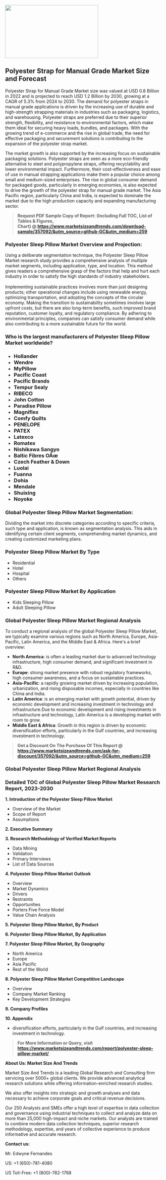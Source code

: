 <p><img class="alignnone size-medium wp-image-20088" src="https://ffe5etoiles.com/wp-content/uploads/2024/12/MST1-300x171.png" alt="" width="300" height="171" /></p><h2>Polyester Strap for Manual Grade Market Size and Forecast</h2><p>Polyester Strap for Manual Grade Market size was valued at USD 0.8 Billion in 2022 and is projected to reach USD 1.2 Billion by 2030, growing at a CAGR of 5.3% from 2024 to 2030. The demand for polyester straps in manual grade applications is driven by the increasing use of durable and high-strength strapping materials in industries such as packaging, logistics, and warehousing. Polyester straps are preferred due to their superior strength, flexibility, and resistance to environmental factors, which make them ideal for securing heavy loads, bundles, and packages. With the growing trend of e-commerce and the rise in global trade, the need for effective packaging and securement solutions is contributing to the expansion of the polyester strap market.</p><p>The market growth is also supported by the increasing focus on sustainable packaging solutions. Polyester straps are seen as a more eco-friendly alternative to steel and polypropylene straps, offering recyclability and lower environmental impact. Furthermore, their cost-effectiveness and ease of use in manual strapping applications make them a popular choice among small and medium-sized enterprises. The rise in global consumer demand for packaged goods, particularly in emerging economies, is also expected to drive the growth of the polyester strap for manual grade market. The Asia Pacific region, particularly China and India, is expected to dominate the market due to the high production capacity and expanding manufacturing sector.</p></p><blockquote id="" class=""><strong>Request PDF Sample Copy of Report: (Including Full TOC, List of Tables &amp; Figures, Chart)&nbsp;@&nbsp;<strong><a href="https://www.marketsizeandtrends.com/download-sample/357092/&utm_source=github-GC&utm_medium=259" target="_blank">https://www.marketsizeandtrends.com/download-sample/357092/&utm_source=github-GC&utm_medium=259</a></strong></strong></blockquote><h3 id="" class="">Polyester Sleep Pillow Market&nbsp;Overview and Projection:</h3><p id="" class="">Using a deliberate segmentation technique, the Polyester Sleep Pillow Market research study provides a comprehensive analysis of multiple market segments, including application, type, and location. This method gives readers a comprehensive grasp of the factors that help and hurt each industry in order to satisfy the high standards of industry stakeholders. <br /> <br />Implementing sustainable practices involves more than just designing products; other operational changes include using renewable energy, optimizing transportation, and adopting the concepts of the circular economy. Making the transition to sustainability sometimes involves large upfront costs, but there are also long-term benefits, such improved brand reputation, customer loyalty, and regulatory compliance. By adhering to environmental principles, companies can satisfy consumer demand while also contributing to a more sustainable future for the world.</p><h3 id="" class="">Who is the largest manufacturers of&nbsp;Polyester Sleep Pillow Market worldwide?</h3><h3 class=""><p><ul><li>Hollander </li><li> Wendre </li><li> MyPillow </li><li> Pacific Coast </li><li> Pacific Brands </li><li> Tempur Sealy </li><li> RIBECO </li><li> John Cotton </li><li> Paradise Pillow </li><li> Magniflex </li><li> Comfy Quilts </li><li> PENELOPE </li><li> PATEX </li><li> Latexco </li><li> Romatex </li><li> Nishikawa Sangyo </li><li> Baltic Fibres OÃœ </li><li> Czech Feather & Down </li><li> Luolai </li><li> Fuanna </li><li> Dohia </li><li> Mendale </li><li> Shuixing </li><li> Noyoke</li></ul></p></h3><h3 id="" class="">Global&nbsp;Polyester Sleep Pillow Market Segmentation:</h3><p id="" class="">Dividing the market into discrete categories according to specific criteria, such type and application, is known as segmentation analysis. This aids in identifying certain client segments, comprehending market dynamics, and creating customized marketing plans.</p><h3 id="" class="">Polyester Sleep Pillow Market&nbsp;By Type</h3><p><p><ul><li>Residential</li><li> Hotel</li><li> Hospital</li><li> Others</p></li></ul></p></p><h3 id="" class="">Polyester Sleep Pillow Market&nbsp;By Application</h3><p class=""><p><ul><li>Kids Sleeping Pillow</li><li> Adult Sleeping Pillow</li></ul></p></p><h3 id="" class="">Global Polyester Sleep Pillow Market Regional Analysis</h3><p id="" class="">To conduct a regional analysis of the global Polyester Sleep Pillow Market, we typically examine various regions such as North America, Europe, Asia-Pacific, Latin America, and the Middle East &amp; Africa. Here's a brief overview:</p><ul><li><strong>North America</strong>: is often a leading market due to advanced technology infrastructure, high consumer demand, and significant investment in R&amp;D.</li><li><strong>Europe</strong>: strong market presence with robust regulatory frameworks, high consumer awareness, and a focus on sustainable practices.</li><li><strong>Asia-Pacific</strong>: a rapidly growing market driven by increasing population, urbanization, and rising disposable incomes, especially in countries like China and India.</li><li><strong>Latin America</strong>: is an emerging market with growth potential, driven by economic development and increasing investment in technology and infrastructure.Due to economic development and rising investments in infrastructure and technology, Latin America is a developing market with room to grow.</li><li><strong>Middle East &amp; Africa</strong>: Growth in this region is driven by economic diversification efforts, particularly in the Gulf countries, and increasing investment in technology.</li></ul><blockquote id="" class=""><strong>Get a Discount On The Purchase Of This Report @ <strong><a href="https://www.marketsizeandtrends.com/ask-for-discount/357092/&utm_source=github-GC&utm_medium=259" target="_blank">https://www.marketsizeandtrends.com/ask-for-discount/357092/&utm_source=github-GC&utm_medium=259</a></strong></strong></blockquote><h3 id="" class="">Global Polyester Sleep Pillow Market Regional Analysis</h3><h3 id="" class="">Detailed TOC of Global Polyester Sleep Pillow Market Research Report, 2023-2030</h3><p id="" class=""><strong>1. Introduction of the Polyester Sleep Pillow Market</strong></p><ul><li>Overview of the Market</li><li>Scope of Report</li><li>Assumptions</li></ul><p id="" class=""><strong>2. Executive Summary</strong></p><p id="" class=""><strong>3. Research Methodology of Verified Market Reports</strong></p><ul><li>Data Mining</li><li>Validation</li><li>Primary Interviews</li><li>List of Data Sources</li></ul><p id="" class=""><strong>4. Polyester Sleep Pillow Market Outlook</strong></p><ul><li>Overview</li><li>Market Dynamics</li><li>Drivers</li><li>Restraints</li><li>Opportunities</li><li>Porters Five Force Model</li><li>Value Chain Analysis</li></ul><p id="" class=""><strong>5. Polyester Sleep Pillow Market, By Product</strong></p><p id="" class=""><strong>6. Polyester Sleep Pillow Market, By Application</strong></p><p id="" class=""><strong>7. Polyester Sleep Pillow Market, By Geography</strong></p><ul><li>North America</li><li>Europe</li><li>Asia Pacific</li><li>Rest of the World</li></ul><p id="" class=""><strong>8. Polyester Sleep Pillow Market Competitive Landscape</strong></p><ul><li>Overview</li><li>Company Market Ranking</li><li>Key Development Strategies</li></ul><p id="" class=""><strong>9. Company Profiles</strong></p><p id="" class=""><strong>10. Appendix</strong></p><ul><li>diversification efforts, particularly in the Gulf countries, and increasing investment in technology.</li></ul><blockquote id="" class=""><strong>For More Information or Query, visit <strong><strong><a href="https://www.marketsizeandtrends.com/report/polyester-sleep-pillow-market/" target="_blank">https://www.marketsizeandtrends.com/report/polyester-sleep-pillow-market/</a></strong></strong></strong></blockquote><p id="" class=""><strong>About Us: Market Size And Trends</strong></p><p id="" class="">Market Size And Trends is a leading Global Research and Consulting firm servicing over 5000+ global clients. We provide advanced analytical research solutions while offering information-enriched research studies.</p><p id="" class="">We also offer insights into strategic and growth analyses and data necessary to achieve corporate goals and critical revenue decisions.</p><p id="" class="">Our 250 Analysts and SMEs offer a high level of expertise in data collection and governance using industrial techniques to collect and analyze data on more than 25,000 high-impact and niche markets. Our analysts are trained to combine modern data collection techniques, superior research methodology, expertise, and years of collective experience to produce informative and accurate research.</p><p id="" class=""><strong>Contact us:</strong></p><p id="" class="">Mr. Edwyne Fernandes</p><p id="" class="">US: +1 (650)-781-4080</p><p id="" class="">US Toll-Free: +1 (800)-782-1768</p>
